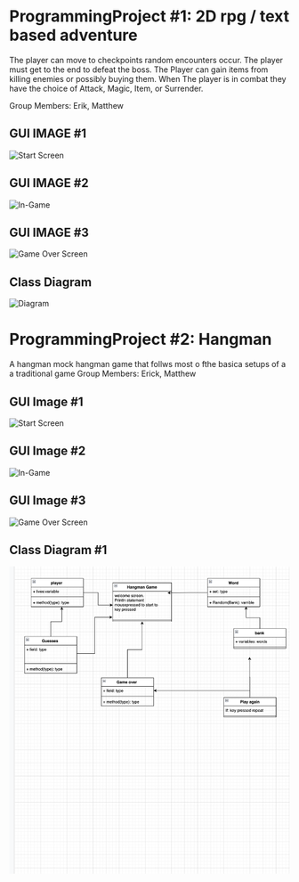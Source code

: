 # ProgrammingProject #1: 2D rpg / text based adventure
The player can move to checkpoints random encounters occur.
The player must get to the end to defeat the boss.
The Player can gain items from killing enemies or possibly buying them.
When The player is in combat they have the choice of Attack, Magic, Item, or Surrender.

Group Members: Erik, Matthew

## GUI IMAGE #1
![Start Screen](https://github.com/MarsMatthew/ProgrammingProjects/blob/main/images/strtScreen.png?raw=true)
## GUI IMAGE #2
![In-Game](https://github.com/MarsMatthew/ProgrammingProjects/blob/main/images/dagger.png?raw=true)
## GUI IMAGE #3
![Game Over Screen](https://github.com/MarsMatthew/ProgrammingProjects/blob/main/images/perished.png?raw=true)
## Class Diagram
![Diagram](https://github.com/MarsMatthew/ProgrammingProjects/blob/main/images/RPGgame.drawio.png?raw=true)

# ProgrammingProject #2: Hangman
A hangman mock hangman game that follws most o fthe basica setups of a a traditional game 
Group Members: Erick, Matthew

## GUI Image #1
![Start Screen](https://github.com/MarsMatthew/ProgrammingProjects/blob/main/images/startscreen1.png?raw=true)
## GUI Image #2
![In-Game](https://github.com/MarsMatthew/ProgrammingProjects/blob/main/images/hangmnInGame.png?raw=true)
## GUI Image #3
![Game Over Screen](https://github.com/MarsMatthew/ProgrammingProjects/blob/main/images/hangmanend.1.png?raw=true)
## Class Diagram #1
![Class Diamgram](https://github.com/Erick-25/Programming-Project/blob/main/images/Hangman.png?raw=true)
